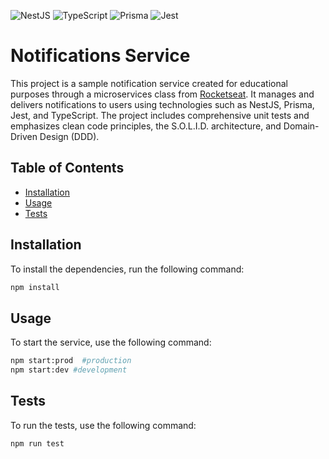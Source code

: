 ![NestJS](https://img.shields.io/badge/NestJS-E0234E?style=for-the-badge&logo=nestjs&logoColor=white)
![TypeScript](https://img.shields.io/badge/TypeScript-007ACC?style=for-the-badge&logo=typescript&logoColor=white)
![Prisma](https://img.shields.io/badge/Prisma-2D3748?style=for-the-badge&logo=prisma&logoColor=white)
![Jest](https://img.shields.io/badge/Jest-C21325?style=for-the-badge&logo=jest&logoColor=white)


# Notifications Service

This project is a sample notification service created for educational purposes through a microservices class from [Rocketseat](https://app.rocketseat.com.br/cart/rocketseat-one-mes-consumidor?referral=patricia-s-j-leite-07603&coupon=indicamgm&utm_source=platform&utm_medium=organic&utm_campaign=venda&utm_term=mgm&utm_content=indication-lp_one). It manages and delivers notifications to users using technologies such as NestJS, Prisma, Jest, and TypeScript. The project includes comprehensive unit tests and emphasizes clean code principles, the S.O.L.I.D. architecture, and Domain-Driven Design (DDD).

## Table of Contents

- [Installation](#installation)
- [Usage](#usage)
- [Tests](#tests)

## Installation

To install the dependencies, run the following command:

```bash
npm install
```

## Usage

To start the service, use the following command:

```bash
npm start:prod  #production
npm start:dev #development
```

## Tests

To run the tests, use the following command:

```bash
npm run test
```
